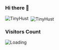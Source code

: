 ### Hi there 👋

<p><img align="left" src="https://github-readme-stats.vercel.app/api/top-langs/?username=TinyHust&layout=compact&hide=html" alt="TinyHust" /></p>

<p>&nbsp;<img align="center" src="https://github-readme-stats.vercel.app/api?username=TinyHust&show_icons=true" alt="TinyHust" /></p>

<!--
**TinyHust/TinyHust** is a ✨ _special_ ✨ repository because its `README.md` (this file) appears on your GitHub profile.

Here are some ideas to get you started:

- 🔭 I’m currently working on ...
- 🌱 I’m currently learning ...
- 👯 I’m looking to collaborate on ...
- 🤔 I’m looking for help with ...
- 💬 Ask me about ...
- 📫 How to reach me: ...
- 😄 Pronouns: ...
- ⚡ Fun fact: ...
-->
### Visitors Count
<img align="left" src = "https://profile-counter.glitch.me/TheAlphamerc/count.svg" alt ="Loading">

